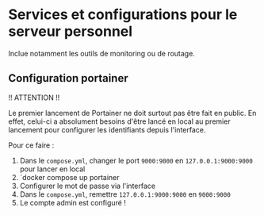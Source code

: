 # Services et configurations pour le serveur personnel

Inclue notamment les outils de monitoring ou de routage.

## Configuration portainer

!! ATTENTION !!

Le premier lancement de Portainer ne doit surtout pas être fait en public. En effet, celui-ci a absolument besoins d'être lancé en local au premier lancement pour configurer les identifiants depuis l'interface.

Pour ce faire :

1. Dans le `compose.yml`, changer le port `9000:9000` en `127.0.0.1:9000:9000` pour lancer en local
2. `docker compose up portainer
3. Configurer le mot de passe via l'interface
4. Dans le `compose.yml`, remettre `127.0.0.1:9000:9000` en `9000:9000`
5. Le compte admin est configuré !
